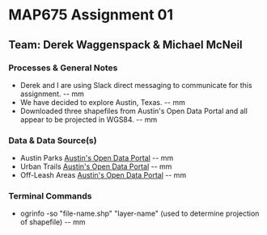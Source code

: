 # MAP675 Assignment 01
## Team: Derek Waggenspack & Michael McNeil

### Processes & General Notes
* Derek and I are using Slack direct messaging to communicate for this assignment. -- mm
* We have decided to explore Austin, Texas. -- mm
* Downloaded three shapefiles from Austin's Open Data Portal and all appear to be projected in WGS84. -- mm

### Data & Data Source(s)
* Austin Parks [Austin's Open Data Portal](https://data.austintexas.gov/) -- mm
* Urban Trails [Austin's Open Data Portal](https://data.austintexas.gov/) -- mm
* Off-Leash Areas [Austin's Open Data Portal](https://data.austintexas.gov/) -- mm

### Terminal Commands
* ogrinfo -so "file-name.shp" "layer-name" (used to determine projection of shapefile) -- mm

